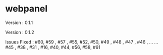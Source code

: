# webpanel

Version : 0.1.1


Version : 0.1.2
 
  Issues Fixed : #60, #59 , #57 , #55, #52, #50, #49 , #48 , #47 , #46 , …
… #45 , #38 , #31 , #16, #40, #44, #56, #58, #61
